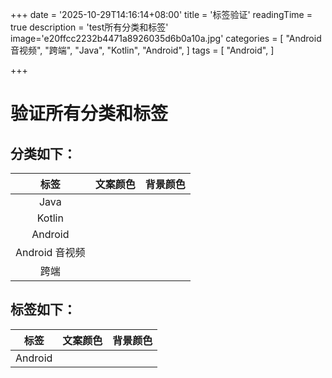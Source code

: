 +++
date = '2025-10-29T14:16:14+08:00'
title = '标签验证'
readingTime = true
description = 'test所有分类和标签'
image='e20ffcc2232b4471a8926035d6b0a10a.jpg'
categories = [
    "Android 音视频",
    "跨端",
    "Java",
    "Kotlin",
    "Android",
]
tags = [
    "Android",
]

+++

# 验证所有分类和标签

## 分类如下：

|      标签      | 文案颜色 | 背景颜色 |
| :------------: | :------: | :------: |
|      Java      |          |          |
|     Kotlin     |          |          |
|    Android     |          |          |
| Android 音视频 |          |          |
|      跨端      |          |          |



## 标签如下：

|  标签   | 文案颜色 | 背景颜色 |
| :-----: | :------: | :------: |
| Android |          |          |

